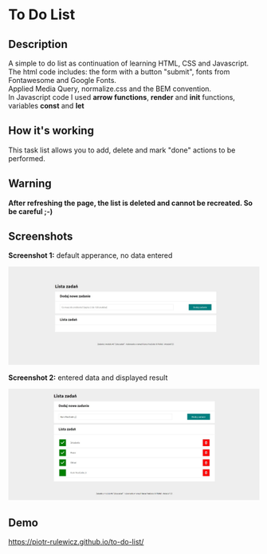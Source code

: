 # To Do List

## Description

A simple to do list as continuation of learning HTML, CSS and Javascript.<br>
The html code includes: the form with a button "submit", fonts from Fontawesome and Google Fonts.<br>
Applied Media Query, normalize.css and the BEM convention.<br>
In Javascript code I used **arrow functions**, **render** and **init** functions, variables **const** and **let**

## How it's working

This task list allows you to add, delete and mark "done" actions to be performed.

## Warning

**After refreshing the page, the list is deleted and cannot be recreated. So be careful ;-)**

## Screenshots

**Screenshot 1:** default apperance, no data entered

![Screenshot 1, default apperance, no data entered](img/to-do-list_md_1.jpg)

**Screenshot 2:** entered data and displayed result

![Screenshot 2, entered data and displayed result](img/to-do-list_md_2.jpg)

## Demo

https://piotr-rulewicz.github.io/to-do-list/
